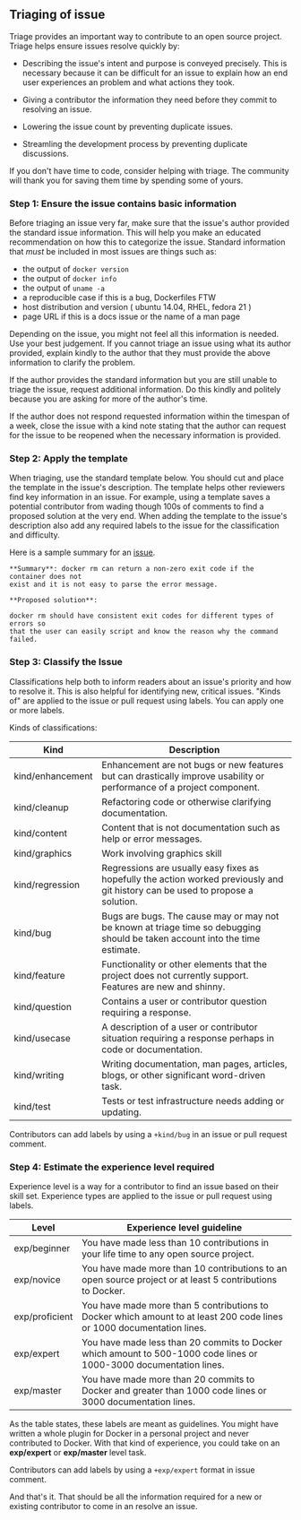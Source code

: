 Triaging of issue
------------------

Triage provides an important way to contribute to an open source project.  Triage helps ensure issues resolve quickly by:  

- Describing the issue's intent and purpose is conveyed precisely. This is necessary because it can be difficult for an issue to explain how an end user experiences an problem and what actions they took. 

- Giving a contributor the information they need before they commit to resolving an issue. 

- Lowering the issue count by preventing duplicate issues.

- Streamling the development process by preventing duplicate discussions.

If you don't have time to code, consider helping with triage. The community will thank you for saving them time by spending some of yours.

### Step 1: Ensure the issue contains basic information

Before triaging an issue very far, make sure that the issue's author provided the standard issue information. This will help you make an educated recommendation on how this to categorize the issue. Standard information that *must* be included in most issues are things such as:

-   the output of `docker version`
-   the output of `docker info`
-   the output of `uname -a`
-   a reproducible case if this is a bug, Dockerfiles FTW
-   host distribution and version ( ubuntu 14.04, RHEL, fedora 21 )
-   page URL if this is a docs issue or the name of a man page 

Depending on the issue, you might not feel all this information is needed. Use your best judgement.  If you cannot triage an issue using what its author provided, explain kindly to the author that they must provide the above information to clarify the problem. 

If the author provides the standard information but you are still unable to triage the issue, request additional information. Do this kindly and politely because you are asking for more of the author's time.

If the author does not respond requested information within the timespan of a week, close the issue with a kind note stating that the author can request for the issue to be
reopened when the necessary information is provided.

### Step 2: Apply the template

When triaging, use the standard template below. You should cut and place the template in the issue's description. 
The template helps other reviewers find key information in an issue. For example, using a template saves a 
potential contributor from wading though 100s of comments to find a proposed solution at the very end.  When adding 
the template to the issue's description also add any required labels to the issue for the classification and difficulty.

Here is a sample summary for an [issue](https://github.com/docker/docker/issues/10545).

```
**Summary**: docker rm can return a non-zero exit code if the container does not
exist and it is not easy to parse the error message.

**Proposed solution**:

docker rm should have consistent exit codes for different types of errors so
that the user can easily script and know the reason why the command failed. 

```

### Step 3: Classify the Issue

Classifications help both to inform readers about an issue's priority and how to resolve it.
This is also helpful for identifying new, critical issues.  "Kinds of" are
applied to the issue or pull request using labels.  You can apply one or more labels.


Kinds of classifications:

| Kind             | Description                                                                                                                     |
|------------------|---------------------------------------------------------------------------------------------------------------------------------|
| kind/enhancement | Enhancement are not bugs or new features but can drastically improve usability or performance of a project component.           |
| kind/cleanup     | Refactoring code or otherwise clarifying documentation.                                                                         |
| kind/content     | Content that is not documentation such as help or error messages.                                                               |
| kind/graphics    | Work involving graphics skill                                                                                                   |
| kind/regression  | Regressions are usually easy fixes as hopefully the action worked previously and git history can be used to propose a solution. |
| kind/bug         | Bugs are bugs. The cause may or may not be known at triage time so debugging should be taken account into the time estimate.    |
| kind/feature     | Functionality or other elements that the project does not currently support.  Features are new and shinny.                      |
| kind/question    | Contains a user or contributor question requiring a response.                                                                   |
| kind/usecase     | A description of a user or contributor situation requiring a response perhaps in code or documentation.                         |
| kind/writing     | Writing documentation, man pages, articles, blogs, or other significant word-driven task.                                       |
| kind/test        | Tests or test infrastructure needs adding or updating.                                                                                                 |


Contributors can add labels by using a `+kind/bug` in an issue or pull request comment.  

### Step 4: Estimate the experience level required

Experience level is a way for a contributor to find an issue based on their
skill set.  Experience types are applied to the issue or pull request using
labels.

| Level            | Experience level guideline                                                                                               |
|------------------|--------------------------------------------------------------------------------------------------------------------------|
| exp/beginner     | You have made less than 10 contributions in your life time to any open source project.                                   |
| exp/novice       | You have made more than 10 contributions to an open source project or at least 5 contributions to Docker.                | 
| exp/proficient   | You have made more than 5 contributions to Docker which amount to at least 200 code lines or 1000 documentation lines.   | 
| exp/expert       | You have made less than 20 commits to Docker which amount to 500-1000 code lines or 1000-3000 documentation lines.       | 
| exp/master       | You have made more than 20 commits to Docker and greater than 1000 code lines or 3000 documentation lines.               | 

As the table states, these labels are meant as guidelines. You might have
written a whole plugin for Docker in a personal project and never contributed to
Docker. With that kind of experience, you could take on an <strong
class="gh-label expert">exp/expert</strong> or <strong class="gh-label
master">exp/master</strong> level task.

Contributors can add labels by using a `+exp/expert` format in issue comment.


And that's it. That should be all the information required for a new or existing contributor to come in an resolve an issue.

